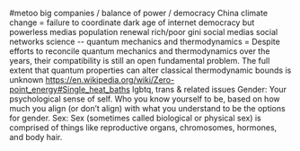 #metoo
big companies / balance of power / democracy
China
climate change = failure to coordinate
dark age of internet
democracy but powerless
medias
population renewal
rich/poor gini
social medias
social networks
science -- quantum mechanics and thermodynamics = Despite efforts to reconcile quantum mechanics and thermodynamics over the years, their compatibility is still an open fundamental problem. The full extent that quantum properties can alter classical thermodynamic bounds is unknown  https://en.wikipedia.org/wiki/Zero-point_energy#Single_heat_baths
lgbtq, trans & related issues
    Gender: Your psychological sense of self. Who you know yourself to be, based on how much you align (or don’t align) with what you understand to be the options for gender.
    Sex: Sex (sometimes called biological or physical sex) is comprised of things like reproductive organs, chromosomes, hormones, and body hair.
